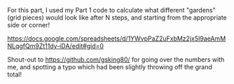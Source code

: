 For this part, I used my Part 1 code to calculate what different "gardens" (grid pieces) would look like after N steps, and starting from the appropriate side or corner!

https://docs.google.com/spreadsheets/d/1YWvpPaZ2uFxbMz2jx5I9aeAmMNLqgfQm9Zt11dy-iDA/edit#gid=0

Shout-out to https://github.com/gsking80/ for going over the numbers with me, and spotting a typo which had been slightly throwing off the grand total!